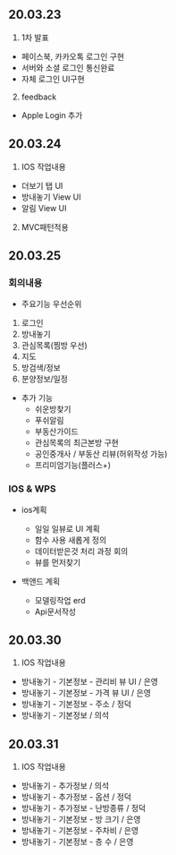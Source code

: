 ## 20.03.23

1. 1차 발표
* 페이스북, 카카오톡 로그인 구현
* 서버와 소셜 로그인 통신완료
* 자체 로그인 UI구현

2. feedback
* Apple Login 추가


## 20.03.24

1.  IOS 작업내용
* 더보기 탭 UI
* 방내놓기 View UI
* 알림 View UI

2.  MVC패턴적용


## 20.03.25

### 회의내용 

* 주요기능 우선순위
1. 로그인
2. 방내놓기
3. 관심목록(찜방 우선)
4. 지도
5. 방검색/정보
6. 분양정보/일정

* 추가 기능
  * 쉬운방찾기
  * 푸쉬알림
  * 부동산가이드
  * 관심목록의 최근본방 구현
  * 공인중개사 / 부동산 리뷰(허위작성 가능)
  * 프리미엄기능(플러스+)


### IOS & WPS

- ios계획
  - 일일 일뷰로 UI 계획
  - 함수 사용 새롭게 정의
  - 데이터받은것 처리 과정 회의
  - 뷰를 먼저찾기

- 백앤드 계획
  - 모델링작업 erd
  - Api문서작성

## 20.03.30

1.  IOS 작업내용
* 방내놓기 - 기본정보 - 관리비 뷰 UI / 은영
* 방내놓기 - 기본정보 - 가격 뷰 UI / 은영
* 방내놓기 - 기본정보 - 주소 / 정덕
* 방내놓기 - 기본정보 / 의석

## 20.03.31

1.  IOS 작업내용
* 방내놓기 - 추가정보 / 의석
* 방내놓기 - 추가정보 - 옵션 / 정덕
* 방내놓기 - 추가정보 - 난방종류 / 정덕
* 방내놓기 - 기본정보 - 방 크기 / 은영
* 방내놓기 - 기본정보 - 주차비 / 은영
* 방내놓기 - 기본정보 - 층 수 / 은영

